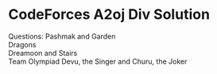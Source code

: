 # CodeForces A2oj Div Solution
Questions:
  Pashmak and Garden	
  Dragons		
  Dreamoon and Stairs	
  Team Olympiad	
	Devu, the Singer and Churu, the Joker
